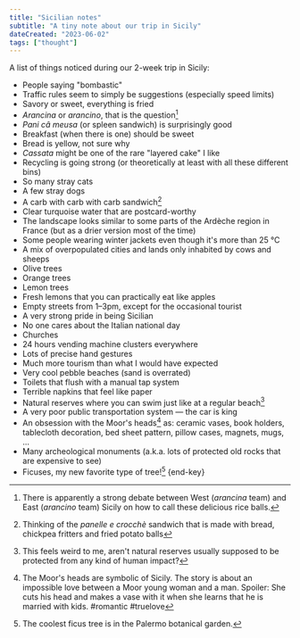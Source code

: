 ```yaml
---
title: "Sicilian notes"
subtitle: "A tiny note about our trip in Sicily"
dateCreated: "2023-06-02"
tags: ["thought"]
---
```


A list of things noticed during our 2-week trip in Sicily:

- People saying "bombastic"
- Traffic rules seem to simply be suggestions (especially speed limits)
- Savory or sweet, everything is fried
- _Arancina_ or _arancino_, that is the question[^1]
- _Pani câ meusa_ (or spleen sandwich) is surprisingly good
- Breakfast (when there is one) should be sweet
- Bread is yellow, not sure why
- _Cassata_ might be one of the rare "layered cake" I like
- Recycling is going strong (or theoretically at least with all these different bins)
- So many stray cats
- A few stray dogs
- A carb with carb with carb sandwich[^2]
- Clear turquoise water that are postcard-worthy
- The landscape looks similar to some parts of the Ardèche region in France (but as a drier version most of the time)
- Some people wearing winter jackets even though it's more than 25&nbsp;°C
- A mix of overpopulated cities and lands only inhabited by cows and sheeps
- Olive trees
- Orange trees
- Lemon trees
- Fresh lemons that you can practically eat like apples
- Empty streets from 1–3pm, except for the occasional tourist
- A very strong pride in being Sicilian
- No one cares about the Italian national day
- Churches
- 24 hours vending machine clusters everywhere
- Lots of precise hand gestures
- Much more tourism than what I would have expected
- Very cool pebble beaches (sand is overrated)
- Toilets that flush with a manual tap system
- Terrible napkins that feel like paper
- Natural reserves where you can swim just like at a regular beach[^3]
- A very poor public transportation system — the car is king
- An obsession with the Moor's heads[^4] as: ceramic vases, book holders, tablecloth decoration, bed sheet pattern, pillow cases, magnets, mugs, ...
- Many archeological monuments (a.k.a. lots of protected old rocks that are expensive to see)
- Ficuses, my new favorite type of tree![^5] {end-key}

[^1]: There is apparently a strong debate between West (_arancina_ team) and East (_arancino_ team) Sicily on how to call these delicious rice balls.
[^2]: Thinking of the _panelle e crocchè_ sandwich that is made with bread, chickpea fritters and fried potato balls
[^3]: This feels weird to me, aren't natural reserves usually supposed to be protected from any kind of human impact?
[^4]: The Moor's heads are symbolic of Sicily. The story is about an impossible love between a Moor young woman and a man. Spoiler: She cuts his head and makes a vase with it when she learns that he is married with kids. #romantic #truelove
[^5]: The coolest ficus tree is in the Palermo botanical garden.
